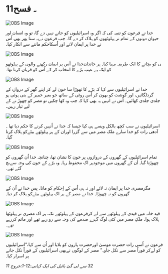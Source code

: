 # 11۔ فسح

![OBS Image](https://cdn.door43.org/obs/jpg/360px/obs-en-11-01.jpg)

خدا نے فرعون کو تنبیہ کی کہ اگر وہ اسرائیلیوں کو جانے نہیں دے گا، تو وہ انسان اور حیوان دونوں کے تمام نر پہلوٹھوں کو ہلاک کر دے گا۔ جب فرعون نےیہ سنا پھر بھی اُس نے خدا پر ایمان لانے اور اُسکاحکم ماننے سے انکار کیا۔

![OBS Image](https://cdn.door43.org/obs/jpg/360px/obs-en-11-02.jpg)

خدا نے اُس پر ایمان رکھنے والوں کے پہلوٹھو‎ں کو بچانے کا ایک طریقہ مہیا کیا۔ ہر خاندان کو ایک بے عیب برّے کا انتخاب کر کے اُس کو قربان کرنا تھا۔

![OBS Image](https://cdn.door43.org/obs/jpg/360px/obs-en-11-03.jpg)

خدا نے اسرائیلیوں سے کہا کہ برّے کا تھوڑا سا خون لے کر اپنے گھر کے دروازہ کے گردلگائیں، اور گوشت کو بھون کر اُس روٹی کے ساتھ جو بغیر خمیر کے بنی ہوئی ہو جلدی جلدی کھائیں۔ اُس نے انہیں یہ بھی کہا کہ جب وہ کھا چکیں تو مصر کو چھوڑ نے کے لیے تیار رہیں۔

![OBS Image](https://cdn.door43.org/obs/jpg/360px/obs-en-11-04.jpg)

اسرائیلیوں نے سب کچھ بالکل ویسے ہی کیا جیسا کہ خدا نے اُنہیں کرنے کا حکم دیا تھا ۔ آدھی رات کو خدا سارے ملک مصر میں سے گزرا اوران کے ہر پہلوٹھے بیٹےکو ہلاک کرتا گیا۔

![OBS Image](https://cdn.door43.org/obs/jpg/360px/obs-en-11-05.jpg)

تمام اسرائیلیوں کے گھروں کے دروازوں پر خون کا نشان تھا، چنانچہ خدا اُن گھروں کو چھوڑتا گیا۔ اُن کے گھروں میں موجودہر اک محفوظ رہا۔ وہ برّے کے خون کی وجہ سےبچ گئے تھے۔

![OBS Image](https://cdn.door43.org/obs/jpg/360px/obs-en-11-06.jpg)

مگرمصری خدا پر ایمان نہ لائے اور نہ ہی اُس کے اِحکام کو مانا۔ پس خدا نے اُن کے گھروں کو نہ چھوڑا۔ خدا نے مصر کے ہر اک پہلوٹھے بیٹےکو ہلاک کر دیا۔

![OBS Image](https://cdn.door43.org/obs/jpg/360px/obs-en-11-07.jpg)

قید خانہ میں قیدی کے پہلوٹھے سے لے کرفرعون کے پہلوٹھے تک، ہر اک مصری نر پہلوٹھا ہلاک ہوا۔ ملکِ مصر میں کئی لوگ گہرے صدمے کی وجہ سے رو رہے تھے اور ماتم کررہے تھے۔

![OBS Image](https://cdn.door43.org/obs/jpg/360px/obs-en-11-08.jpg)

فرعون نے اُسی رات حضرت موسیٰ اورحضرت ہارون کو بلایا اور اُن سے کہا،“اسرائیلیوں کو لےکر فوراً مصر سے نکل جاو۔” مصر کے لوگوں نےبھی اسرائیلیوں کے فوراً نکل جانے پر اسرار کیا۔

_خروج 11‏‎:‏1-12‏‎:‏32 سے لی گئ بائبل کی ایک کہانی_